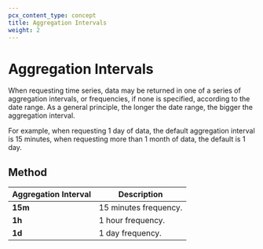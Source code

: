 ```yaml
---
pcx_content_type: concept
title: Aggregation Intervals
weight: 2
---
```


# Aggregation Intervals

When requesting time series, data may be returned in one of a series of aggregation intervals, or frequencies, if none is specified, according to the date range. As a general principle, the longer the date range, the bigger the aggregation interval.

For example, when requesting 1 day of data, the default aggregation interval is 15 minutes, when requesting more than 1 month of data, the default is 1 day.


## Method

| Aggregation Interval | Description |
| ---- | ---- |
| **15m** | 15 minutes frequency. |
| **1h** | 1 hour frequency. |
| **1d** | 1 day frequency. |


